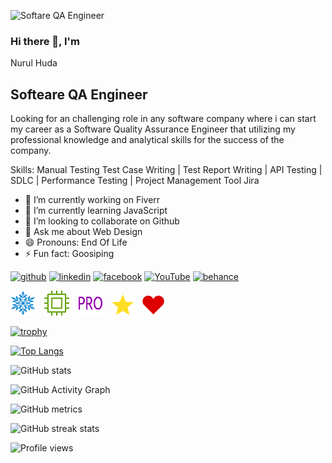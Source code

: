 ![Softare QA Engineer](https://s27389.pcdn.co/wp-content/uploads/2021/08/addressing-demand-for-global-software-developer-talent-1011x440.jpeg.optimal.jpeg)

### Hi there 👋, I'm
Nurul Huda
## Softeare QA Engineer
Looking for an challenging role in any software company where i can start my career as a Software Quality Assurance Engineer that utilizing my professional knowledge and analytical skills for the success of the company.

Skills:   Manual Testing Test Case Writing | Test Report Writing | API Testing | SDLC | Performance Testing | Project Management Tool Jira

- 🔭 I’m currently working on Fiverr 
- 🌱 I’m currently learning JavaScript 
- 👯 I’m looking to collaborate on Github 
- 💬 Ask me about Web Design 
- 😄 Pronouns: End Of Life 
- ⚡ Fun fact: Goosiping 


[<img src='https://cdn.jsdelivr.net/npm/simple-icons@3.0.1/icons/github.svg' alt='github' height='40'>](https://github.com/prantoahmed)  [<img src='https://cdn.jsdelivr.net/npm/simple-icons@3.0.1/icons/linkedin.svg' alt='linkedin' height='40'>](https://www.linkedin.com/in/nurul-huda-749a3117b//)  [<img src='https://cdn.jsdelivr.net/npm/simple-icons@3.0.1/icons/facebook.svg' alt='facebook' height='40'>](https://www.facebook.com/prantoahmed11)  [<img src='https://cdn.jsdelivr.net/npm/simple-icons@3.0.1/icons/youtube.svg' alt='YouTube' height='40'>](https://www.youtube.com/channel/prantoahmed900)  [<img src='https://cdn.jsdelivr.net/npm/simple-icons@3.0.1/icons/behance.svg' alt='behance' height='40'>](prantoahmed900)  

<a href='https://archiveprogram.github.com/'><img src='https://raw.githubusercontent.com/acervenky/animated-github-badges/master/assets/acbadge.gif' width='40' height='40'></a> <a href='https://docs.github.com/en/developers'><img src='https://raw.githubusercontent.com/acervenky/animated-github-badges/master/assets/devbadge.gif' width='40' height='40'></a> <a href='https://github.com/pricing'><img src='https://raw.githubusercontent.com/acervenky/animated-github-badges/master/assets/pro.gif' width='40' height='40'></a> <a href='https://stars.github.com/'><img src='https://raw.githubusercontent.com/acervenky/animated-github-badges/master/assets/starbadge.gif' width='35' height='35'></a> <a href='https://docs.github.com/en/github/supporting-the-open-source-community-with-github-sponsors'><img src='https://raw.githubusercontent.com/acervenky/animated-github-badges/master/assets/sponsorbadge.gif' width='35' height='35'></a> 

[![trophy](https://github-profile-trophy.vercel.app/?username=prantoahmed)](https://github.com/ryo-ma/github-profile-trophy)

[![Top Langs](https://github-readme-stats.vercel.app/api/top-langs/?username=prantoahmed)](https://github.com/anuraghazra/github-readme-stats)

![GitHub stats](https://github-readme-stats.vercel.app/api?username=prantoahmed&show_icons=true)  

![GitHub Activity Graph](https://activity-graph.herokuapp.com/graph?username=prantoahmed)  

![GitHub metrics](https://metrics.lecoq.io/prantoahmed)  

![GitHub streak stats](https://github-readme-streak-stats.herokuapp.com/?user=prantoahmed)  

![Profile views](https://gpvc.arturio.dev/prantoahmed)  
